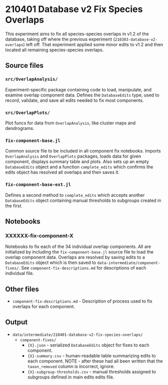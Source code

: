 # 210401 Database v2 Fix Species Overlaps

This experiment aims to fix all species-species overlaps in v1.2 of the database, taking off where the previous experiment (`210303-database-v2-overlaps`) left off.
That experiment applied some minor edits to v1.2 and then located all remaining species-species overlaps.


## Source files

### `src/OverlapAnalysis/`

Experiment-specific package containing code to load, manipulate, and examine overlap component data.
Defines the `DatabaseEdits` type, used to record, validate, and save all edits needed to fix most
components.


### `src/OverlapPlots/`

Plot funcs for data from `OverlapAnalysis`, like cluster maps and dendrograms.


### `fix-component-base.jl`

Common source file to be included in all component fix notebooks. Imports `OverlapAnalysis` and
`OverlapPlots` packages, loads data for given component, displays summary table and plots. Also
sets up an empty `DatabaseEdits` object and a function `complete_edits` which confirms the edits
object has resolved all overlaps and then saves it.


### `fix-component-base-ext.jl`

Defines a second method to `complete_edits` which accepts another `DatabaseEdits` object containing
manual thresholds to subgroups created in the first.


## Notebooks

### XXXXXX-fix-component-X

Notebooks to fix each of the 34 individual overlap components. All are initialized by including the
`fix-component-base.jl` source file to load the overlap component data. Overlaps are resolved by
saving edits to a `DatabaseEdits` object which is then saved to `data-intermediate/component-fixes/`.
See `component-fix-descriptions.md` for descriptions of each individual file.


## Other files

* `component-fix-descriptions.md` - Description of process used to fix overlaps for each component.


## Output

* `data/intermediate/210401-database-v2-fix-species-overlaps/`
  * `component-fixes/`
    * `{X}.json` - serialized `DatabaseEdits` object for fixes to each component.
    * `{X}-summary.csv` - human-readable table summarizing edits to each component. NOTE - after
      these had all been written that the `taxon_removed` column is incorrect, ignore.
    * `{X}-subgroup-thresholds.csv` - manual thresholds assigned to subgroups defined in main edits
	  edits file.
